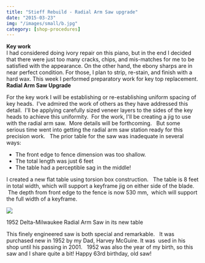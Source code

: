 ```yaml
---
title: "Stieff Rebuild - Radial Arm Saw upgrade"
date: "2015-03-23"
img: "/images/small/b.jpg"
category: [shop-procedures]
---
```


**Key work**  
I had considered doing ivory repair on this piano, but in the end I decided that there were just too many cracks, chips, and mis-matches for me to be satisfied with the appearance. On the other hand, the ebony sharps are in near perfect condition. For those, I plan to strip, re-stain, and finish with a hard wax. This week I performed preparatory work for key top replacement.
**Radial Arm Saw Upgrade**

For the key work I will be establishing or re-establishing uniform spacing of key heads.  I've admired the work of others as they have addressed this detail.  I'll be applying carefully sized veneer layers to the sides of the key heads to achieve this uniformity.  For the work, I'll be creating a jig to use with the radial arm saw.  More details will be forthcoming.   But some serious time went into getting the radial arm saw station ready for this precision work.   The prior table for the saw was inadequate in several ways:

- The front edge to fence dimension was too shallow.
- The total length was just 6 feet
- The table had a perceptible sag in the middle!

I created a new flat table using torsion box construction.   The table is 8 feet in total width, which will support a keyframe jig on either side of the blade.  The depth from front edge to the fence is now 530 mm,  which will support the full width of a keyframe.  

![](/images/medium/b-1024x576.jpg)

1952 Delta-Milwaukee Radial Arm Saw in its new table

This finely engineered saw is both special and remarkable.   It was purchased new in 1952 by my Dad, Harvey McGuire. It was  used in his shop until his passing in 2001.   1952 was also the year of my birth, so this saw and I share quite a bit! Happy 63rd birthday, old saw!
